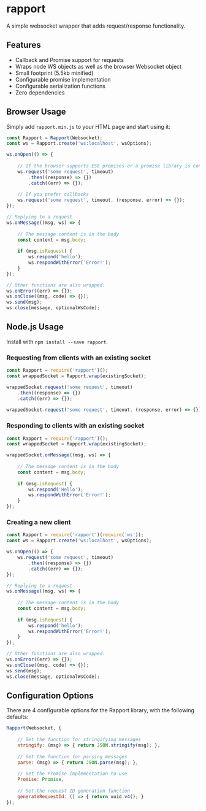 # rapport
A simple websocket wrapper that adds request/response functionality.

## Features
* Callback and Promise support for requests
* Wraps node WS objects as well as the browser Websocket object
* Small footprint (5.5kb minified)
* Configurable promise implementation
* Configurable serialization functions
* Zero dependencies

## Browser Usage
Simply add `rapport.min.js` to your HTML page and start using it:

```javascript
const Rapport = Rapport(Websocket);
const ws = Rapport.create('ws:localhost', wsOptions);

ws.onOpen(() => {
    
    // If the browser supports ES6 promises or a promise library is configured
    ws.request('some request', timeout)
        .then((response) => {})
        .catch((err) => {});
    
    // If you prefer callbacks
    ws.request('some request', timeout, (response, error) => {});
});

// Replying to a request
ws.onMessage((msg, ws) => {
    
    // The message content is in the body
    const content = msg.body;
    
    if (msg.isRequest) {
        ws.respond('hello');
        ws.respondWithError('Error!');
    }
});

// Other functions are also wrapped:
ws.onError((err) => {});
ws.onClose((msg, code) => {});
ws.send(msg);
ws.close(message, optionalWsCode);
```

## Node.js Usage
Install with `npm install --save rapport`.

### Requesting from clients with an existing socket
```javascript
const Rapport = require('rapport')();
const wrappedSocket = Rapport.wrap(existingSocket);

wrappedSocket.request('some request', timeout)
    .then((response) => {})
    .catch((err) => {});
    
wrappedSocket.request('some request', timeout, (response, error) => {});
```

### Responding to clients with an existing socket
```javascript
const Rapport = require('rapport')();
const wrappedSocket = Rapport.wrap(existingSocket);

wrappedSocket.onMessage((msg, ws) => {
    
    // The message content is in the body
    const content = msg.body;
    
    if (msg.isRequest) {   
        ws.respond('Hello');
        ws.respondWithError('Error!');
    }
});
```

### Creating a new client
```javascript
const Rapport = require('rapport')(require('ws'));
const ws = Rapport.create('ws:localhost', wsOptions);

ws.onOpen(() => {    
    ws.request('some request', timeout)
        .then((response) => {})
        .catch((err) => {});
});

// Replying to a request
ws.onMessage((msg, ws) => {
    
    // The message content is in the body
    const content = msg.body;
    
    if (msg.isRequest) {
        ws.respond('hello');
        ws.respondWithError('Error!');
    }
});

// Other functions are also wrapped:
ws.onError((err) => {});
ws.onClose((msg, code) => {});
ws.send(msg);
ws.close(message, optionalWsCode);
```

## Configuration Options
There are 4 configurable options for the Rapport library, with the following defaults:

```javascript
Rapport(Websocket, {
    
    // Set the function for stringifying messages
    stringify: (msg) => { return JSON.stringify(msg); },
    
    // Set the function for parsing messages
    parse: (msg) => { return JSON.parse(msg); },
    
    // Set the Promise implementation to use
    Promise: Promise,
    
    // Set the request ID generation function
    generateRequestId: () => { return uuid.v4(); }
});
```
